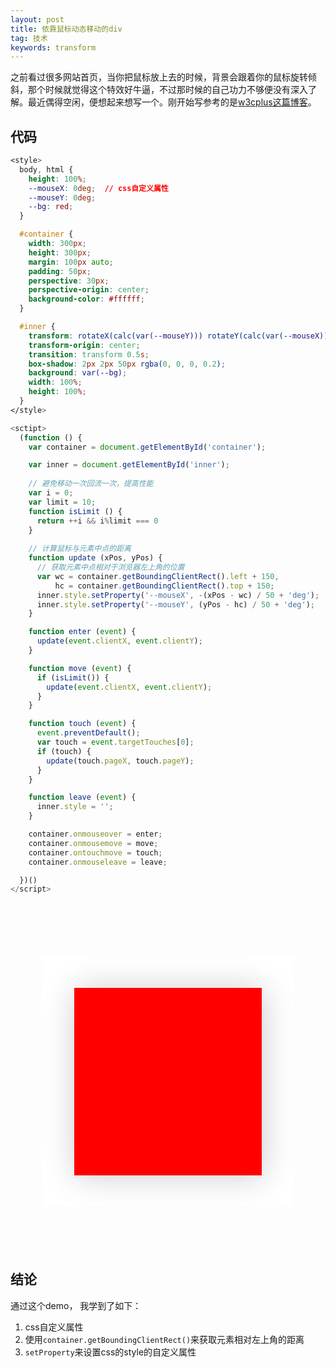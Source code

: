 ```yaml
---
layout: post
title: 依靠鼠标动态移动的div
tag: 技术
keywords: transform
---
```


之前看过很多网站首页，当你把鼠标放上去的时候，背景会跟着你的鼠标旋转倾斜，那个时候就觉得这个特效好牛逼，不过那时候的自己功力不够便没有深入了解。最近偶得空闲，便想起来想写一个。刚开始写参考的是[w3cplus这篇博客](https://www.w3cplus.com/css/animate-a-container-on-mouse-over-using-perspective-and-transform.html)。

## 代码

```css
<style>
  body, html {
    height: 100%;
    --mouseX: 0deg;  // css自定义属性
    --mouseY: 0deg;
    --bg: red;
  }

  #container {
    width: 300px;
    height: 300px;
    margin: 100px auto;
    padding: 50px;
    perspective: 30px;
    perspective-origin: center;
    background-color: #ffffff;
  }

  #inner {
    transform: rotateX(calc(var(--mouseY))) rotateY(calc(var(--mouseX)));
    transform-origin: center;
    transition: transform 0.5s;
    box-shadow: 2px 2px 50px rgba(0, 0, 0, 0.2);
    background: var(--bg);
    width: 100%;
    height: 100%;
  }
</style>
```

```js
<sctipt>
  (function () {
    var container = document.getElementById('container');

    var inner = document.getElementById('inner');
    
    // 避免移动一次回流一次，提高性能
    var i = 0;
    var limit = 10;
    function isLimit () {
      return ++i && i%limit === 0
    }
    
    // 计算鼠标与元素中点的距离
    function update (xPos, yPos) {
      // 获取元素中点相对于浏览器左上角的位置
      var wc = container.getBoundingClientRect().left + 150,
          hc = container.getBoundingClientRect().top + 150;
      inner.style.setProperty('--mouseX', -(xPos - wc) / 50 + 'deg');
      inner.style.setProperty('--mouseY', (yPos - hc) / 50 + 'deg');
    }

    function enter (event) {
      update(event.clientX, event.clientY);
    }

    function move (event) {
      if (isLimit()) {
        update(event.clientX, event.clientY);
      }
    }

    function touch (event) {
      event.preventDefault();
      var touch = event.targetTouches[0];
      if (touch) { 
        update(touch.pageX, touch.pageY); 
      }
    }

    function leave (event) {
      inner.style = '';
    }

    container.onmouseover = enter;
    container.onmousemove = move;
    container.ontouchmove = touch;
    container.onmouseleave = leave;

  })()
</script>
```


<style>
  body, html {
    height: 100%;
    --mouseX: 0deg;
    --mouseY: 0deg;
    --bg: red;
  }


  #container {
    width: 300px;
    height: 300px;
    margin: 100px auto;
    padding: 50px;
    perspective: 30px;
    perspective-origin: center;
    background-color: #ffffff;
  }

  #inner {
    transform: rotateX(calc(var(--mouseY))) rotateY(calc(var(--mouseX)));
    transform-origin: center;
    transition: transform 0.5s;
    box-shadow: 2px 2px 50px rgba(0, 0, 0, 0.2);
    background: var(--bg);
    width: 100%;
    height: 100%;
  }
</style>


<div id="container">
  <div id="inner"></div>
</div>

<script>
  (function () {
    var container = document.getElementById('container');

    var inner = document.getElementById('inner');

    var i = 0;
    var limit = 10;
    function isLimit () {
      return ++i && i%limit === 0
    }

    function update (xPos, yPos) {
      var wc = container.getBoundingClientRect().left + 150,
          hc = container.getBoundingClientRect().top + 150;
      inner.style.setProperty('--mouseX', -(xPos - wc) / 50 + 'deg');
      inner.style.setProperty('--mouseY', (yPos - hc) / 50 + 'deg');
    }

    function enter (event) {
      update(event.clientX, event.clientY);
    }

    function move (event) {
      if (isLimit()) {
        update(event.clientX, event.clientY);
      }
    }

    function touch (event) {
      event.preventDefault();
      var touch = event.targetTouches[0];
      if (touch) { 
        update(touch.pageX, touch.pageY); 
      }
    }

    function leave (event) {
      inner.style = '';
    }

    container.onmouseover = enter;
    container.onmousemove = move;
    container.ontouchmove = touch;
    container.onmouseleave = leave;

  })()
</script>



## 结论

通过这个demo， 我学到了如下：
1. css自定义属性
2. 使用`container.getBoundingClientRect()`来获取元素相对左上角的距离
3. `setProperty`来设置css的style的自定义属性